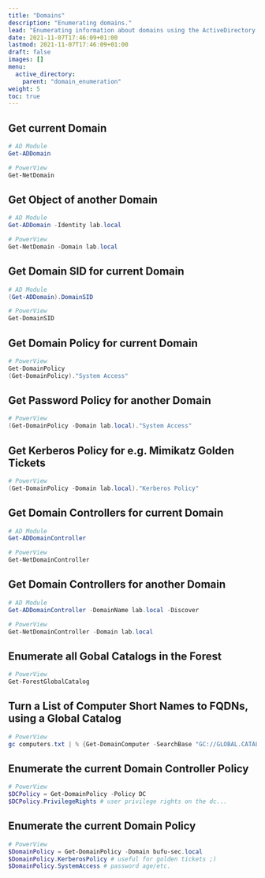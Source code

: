 ```yaml
---
title: "Domains"
description: "Enumerating domains."
lead: "Enumerating information about domains using the ActiveDirectory PowerShell module and PowerView."
date: 2021-11-07T17:46:09+01:00
lastmod: 2021-11-07T17:46:09+01:00
draft: false
images: []
menu: 
  active_directory:
    parent: "domain_enumeration"
weight: 5
toc: true
---
```


## Get current Domain

```powershell
# AD Module
Get-ADDomain

# PowerView
Get-NetDomain
```

## Get Object of another Domain

```powershell
# AD Module
Get-ADDomain -Identity lab.local

# PowerView
Get-NetDomain -Domain lab.local
```

## Get Domain SID for current Domain

```powershell
# AD Module
(Get-ADDomain).DomainSID

# PowerView
Get-DomainSID
```

## Get Domain Policy for current Domain

```powershell
# PowerView
Get-DomainPolicy
(Get-DomainPolicy)."System Access"
```

## Get Password Policy for another Domain

```powershell
# PowerView
(Get-DomainPolicy -Domain lab.local)."System Access"
```

## Get Kerberos Policy for e.g. Mimikatz Golden Tickets

```powershell
# PowerView
(Get-DomainPolicy -Domain lab.local)."Kerberos Policy"
```

## Get Domain Controllers for current Domain

```powershell
# AD Module
Get-ADDomainController

# PowerView
Get-NetDomainController
```

## Get Domain Controllers for another Domain

```powershell
# AD Module
Get-ADDomainController -DomainName lab.local -Discover

# PowerView
Get-NetDomainController -Domain lab.local
```

## Enumerate all Gobal Catalogs in the Forest

```powershell
# PowerView
Get-ForestGlobalCatalog
```

## Turn a List of Computer Short Names to FQDNs, using a Global Catalog

```powershell
# PowerView
gc computers.txt | % {Get-DomainComputer -SearchBase "GC://GLOBAL.CATALOG" -LDAP "(name=$_)" -Properties dnshostname}
```

## Enumerate the current Domain Controller Policy

```powershell
# PowerView
$DCPolicy = Get-DomainPolicy -Policy DC
$DCPolicy.PrivilegeRights # user privilege rights on the dc...
```

## Enumerate the current Domain Policy

```powershell
# PowerView
$DomainPolicy = Get-DomainPolicy -Domain bufu-sec.local
$DomainPolicy.KerberosPolicy # useful for golden tickets ;)
$DomainPolicy.SystemAccess # password age/etc.
```
